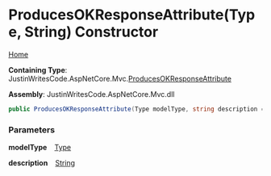 # ProducesOKResponseAttribute\(Type, String\) Constructor

[Home](../../../README.md)

**Containing Type**: JustinWritesCode\.AspNetCore\.Mvc\.[ProducesOKResponseAttribute](../README.md)

**Assembly**: JustinWritesCode\.AspNetCore\.Mvc\.dll

```csharp
public ProducesOKResponseAttribute(Type modelType, string description = "The request was successful")
```

### Parameters

**modelType** &ensp; [Type](https://docs.microsoft.com/en-us/dotnet/api/system.type)

**description** &ensp; [String](https://docs.microsoft.com/en-us/dotnet/api/system.string)